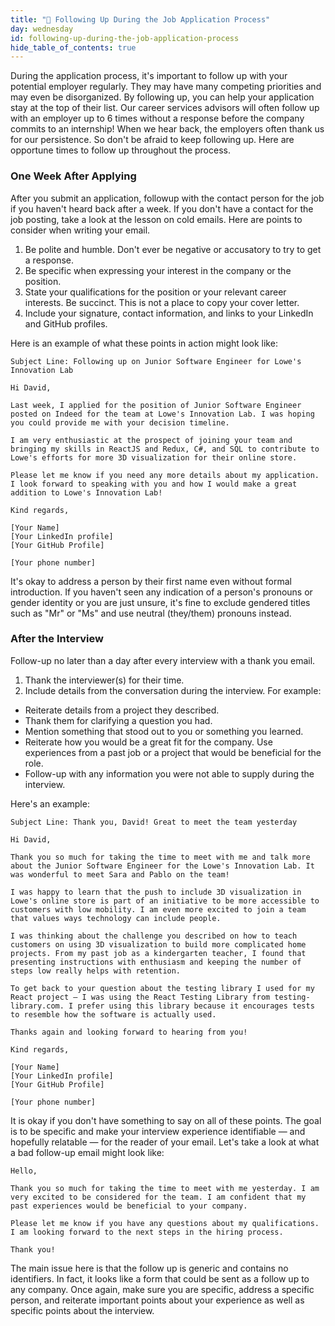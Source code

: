 ```yaml
---
title: "📓 Following Up During the Job Application Process"
day: wednesday
id: following-up-during-the-job-application-process
hide_table_of_contents: true
---
```


During the application process, it's important to follow up with your potential employer regularly. They may have many competing priorities and may even be disorganized. By following up, you can help your application stay at the top of their list. Our career services advisors will often follow up with an employer up to 6 times without a response before the company commits to an internship! When we hear back, the employers often thank us for our persistence. So don't be afraid to keep following up. Here are opportune times to follow up throughout the process.

### One Week After Applying

After you submit an application, followup with the contact person for the job if you haven't heard back after a week. If you don't have a contact for the job posting, take a look at the lesson on cold emails. Here are points to consider when writing your email.

1. Be polite and humble. Don't ever be negative or accusatory to try to get a response.
2. Be specific when expressing your interest in the company or the position.
3. State your qualifications for the position or your relevant career interests. Be succinct. This is not a place to copy your cover letter.
4. Include your signature, contact information, and links to your LinkedIn and GitHub profiles.

Here is an example of what these points in action might look like:

```
Subject Line: Following up on Junior Software Engineer for Lowe's Innovation Lab

Hi David,
 
Last week, I applied for the position of Junior Software Engineer posted on Indeed for the team at Lowe's Innovation Lab. I was hoping you could provide me with your decision timeline.
 
I am very enthusiastic at the prospect of joining your team and bringing my skills in ReactJS and Redux, C#, and SQL to contribute to Lowe's efforts for more 3D visualization for their online store.
 
Please let me know if you need any more details about my application. I look forward to speaking with you and how I would make a great addition to Lowe's Innovation Lab!
 
Kind regards,
 
[Your Name]
[Your LinkedIn profile]
[Your GitHub Profile]
 
[Your phone number]
```

It's okay to address a person by their first name even without formal introduction. If you haven't seen any indication of a person's pronouns or gender identity or you are just unsure, it's fine to exclude gendered titles such as "Mr" or "Ms" and use neutral (they/them) pronouns instead.

### After the Interview

Follow-up no later than a day after every interview with a thank you email.

1. Thank the interviewer(s) for their time. 
2. Include details from the conversation during the interview. For example:  
  * Reiterate details from a project they described. 
  * Thank them for clarifying a question you had.
  * Mention something that stood out to you or something you learned.
  * Reiterate how you would be a great fit for the company. Use experiences from a past job or a project that would be beneficial for the role.
  * Follow-up with any information you were not able to supply during the interview. 

Here's an example:

```
Subject Line: Thank you, David! Great to meet the team yesterday

Hi David,

Thank you so much for taking the time to meet with me and talk more about the Junior Software Engineer for the Lowe's Innovation Lab. It was wonderful to meet Sara and Pablo on the team!

I was happy to learn that the push to include 3D visualization in Lowe's online store is part of an initiative to be more accessible to customers with low mobility. I am even more excited to join a team that values ways technology can include people.

I was thinking about the challenge you described on how to teach customers on using 3D visualization to build more complicated home projects. From my past job as a kindergarten teacher, I found that presenting instructions with enthusiasm and keeping the number of steps low really helps with retention.

To get back to your question about the testing library I used for my React project — I was using the React Testing Library from testing-library.com. I prefer using this library because it encourages tests to resemble how the software is actually used.

Thanks again and looking forward to hearing from you!

Kind regards,
 
[Your Name]
[Your LinkedIn profile]
[Your GitHub Profile]
 
[Your phone number]
```

It is okay if you don't have something to say on all of these points. The goal is to be specific and make your interview experience identifiable — and hopefully relatable — for the reader of your email. Let's take a look at what a bad follow-up email might look like:


```
Hello,

Thank you so much for taking the time to meet with me yesterday. I am very excited to be considered for the team. I am confident that my past experiences would be beneficial to your company.

Please let me know if you have any questions about my qualifications. I am looking forward to the next steps in the hiring process.

Thank you!
```

The main issue here is that the follow up is generic and contains no identifiers. In fact, it looks like a form that could be sent as a follow up to any company. Once again, make sure you are specific, address a specific person, and reiterate important points about your experience as well as specific points about the interview.
